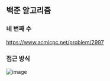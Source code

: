 ## 백준 알고리즘

### 네 번째 수

https://www.acmicpc.net/problem/2997

### 접근 방식
![image](https://user-images.githubusercontent.com/50102538/162360297-1965dd41-fb33-4d9c-a62b-970dab53b330.png)
